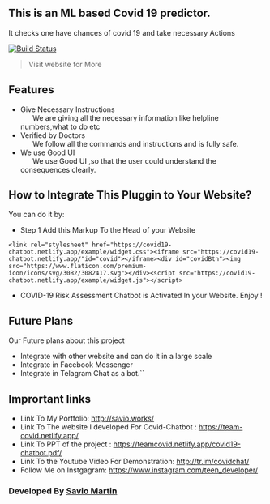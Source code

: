 ## This is an ML based Covid 19 predictor.

It checks one have chances of covid 19 and take necessary Actions

[![Build Status](https://travis-ci.org/joemccann/dillinger.svg?branch=master)](http://savio.works/)

> Visit website for More

## Features

  - Give Necessary Instructions<br>
 &nbsp;&nbsp;&nbsp;&nbsp;&nbsp;&nbsp;We are giving all the necessary information like helpline numbers,what to do etc
  - Verified by Doctors<br>
    &nbsp;&nbsp;&nbsp;&nbsp;&nbsp;&nbsp;We follow all the commands and instructions and is fully safe.
  - We use Good UI<br>
    &nbsp;&nbsp;&nbsp;&nbsp;&nbsp;&nbsp;We use Good UI ,so that the user could understand the consequences clearly.

## How to Integrate This Pluggin to Your Website?
You can do it by:
  - Step 1 Add this Markup To the Head of your Website
```shell
<link rel="stylesheet" href="https://covid19-chatbot.netlify.app/example/widget.css"><iframe src="https://covid19-chatbot.netlify.app/"id="covid"></iframe><div id="covidBtn"><img src="https://www.flaticon.com/premium-icon/icons/svg/3082/3082417.svg"></div><script src="https://covid19-chatbot.netlify.app/example/widget.js"></script>
```
  - COVID-19 Risk Assessment Chatbot is Activated In your Website. Enjoy !

## Future Plans
Our Future plans about this project
- Integrate with other website and can do it in a large scale
- Integrate in Facebook Messenger
- Integrate in Telagram Chat as a bot.``

## Imprortant links
- Link To My Portfolio: http://savio.works/
- Link To The website I developed For Covid-Chatbot : https://team-covid.netlify.app/
- Link To PPT of the project : https://teamcovid.netlify.app/covid19-chatbot.pdf/
- Link To the Youtube Video For Demonstration: http://tr.im/covidchat/
- Follow Me on Instgagram: https://www.instagram.com/teen_developer/

### Developed By <a href="https://www.instagram.com/teen_developer/">Savio Martin</a>
